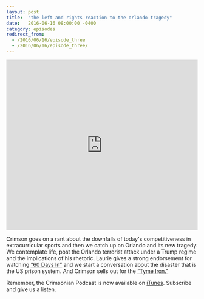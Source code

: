 ```yaml
---
layout: post
title:  "the left and rights reaction to the orlando tragedy"
date:   2016-06-16 08:00:00 -0400
category: episodes
redirect_from:
  - /2016/06/16/episode_three
  - /2016/06/16/episode_three/
---
```


<iframe width="100%" height="450" scrolling="no" frameborder="no" src="https://w.soundcloud.com/player/?url=https%3A//api.soundcloud.com/tracks/269314493&amp;auto_play=false&amp;hide_related=false&amp;show_comments=true&amp;show_user=true&amp;show_reposts=false&amp;visual=true"></iframe>

Crimson goes on a rant about the downfalls of today's competitiveness in extracurricular sports and then we catch up on Orlando and its new tragedy. We contemplate life, post the Orlando terrorist attack under a Trump regime and the implications of his rhetoric. Laurie gives a strong endorsement for watching [“60 Days In”](http://www.aetv.com/shows/60-days-in) and we start a conversation about the disaster that is the US prison system. And Crimson sells out for the [“Tyme Iron."](http://www.tymestyle.com/)

Remember, the Crimsonian Podcast is now available on [iTunes](https://itunes.apple.com/us/podcast/crimsonian/id1120793848?mt=2). Subscribe and give us a listen.

